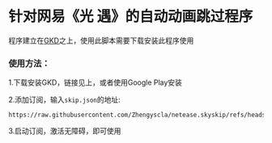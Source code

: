 # 针对网易《光 遇》的自动动画跳过程序

程序建立在[GKD](https://github.com/gkd-kit/gkd)之上，使用此脚本需要下载安装此程序使用

### 使用方法：

1.下载安装GKD，链接见上，或者使用Google Play安装

2.添加订阅，输入`skip.json`的地址:
```
https://raw.githubusercontent.com/Zhengyscla/netease.skyskip/refs/heads/main/skip.json
```

3.启动订阅，激活无障碍，即可使用
